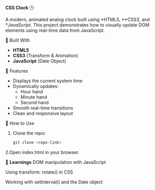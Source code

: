 **CSS Clock** 🕒

A modern, animated analog clock built using *HTML5, **CSS3, and **JavaScript*. This project demonstrates how to visually update DOM elements using real-time data from JavaScript.

 🔧 Built With

- **HTML5**
- **CSS3** (Transform & Animation)
- **JavaScript** (Date Object)

 🔑 Features

- Displays the current system time
- Dynamically updates:
  - Hour hand
  - Minute hand
  - Second hand
- Smooth real-time transitions
- Clean and responsive layout

 📁 How to Use

1. Clone the repo:
   ```bash
   git clone <repo-link>

2.Open index.html in your browser.

🧠 **Learnings**
DOM manipulation with JavaScript

Using transform: rotate() in CSS

Working with setInterval() and the Date object
